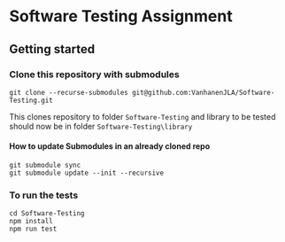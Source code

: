 # Software Testing Assignment

## Getting started

### Clone this repository with submodules 

```
git clone --recurse-submodules git@github.com:VanhanenJLA/Software-Testing.git
```
This clones repository to folder `Software-Testing` and library to be tested should now be in folder `Software-Testing\library`

#### How to update Submodules in an already cloned repo

```
git submodule sync
git submodule update --init --recursive
```

### To run the tests

```
cd Software-Testing
npm install
npm run test
```
